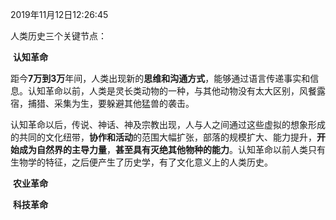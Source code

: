 2019年11月12日12:26:45

人类历史三个关键节点：

​	**认知革命**

​		距今**7万到3万**年间，人类出现新的**思维和沟通方式**，能够通过语言传递事实和信息。认知革命以前，人类是灵长类动物的一种，与其他动物没有太大区别，风餐露宿，捕猎、采集为生，要躲避其他猛兽的袭击。

​		认知革命以后，传说、神话、神及宗教出现，人与人之间通过这些虚拟的想象形成的共同的文化纽带，**协作和活动**的范围大幅扩张，部落的规模扩大、能力提升，**开始成为自然界的主导力量**，**甚至具有灭绝其他物种的能力**。认知革命以前人类只有生物学的特征，之后便产生了历史学，有了文化意义上的人类历史。

​	**农业革命**

​	**科技革命**

